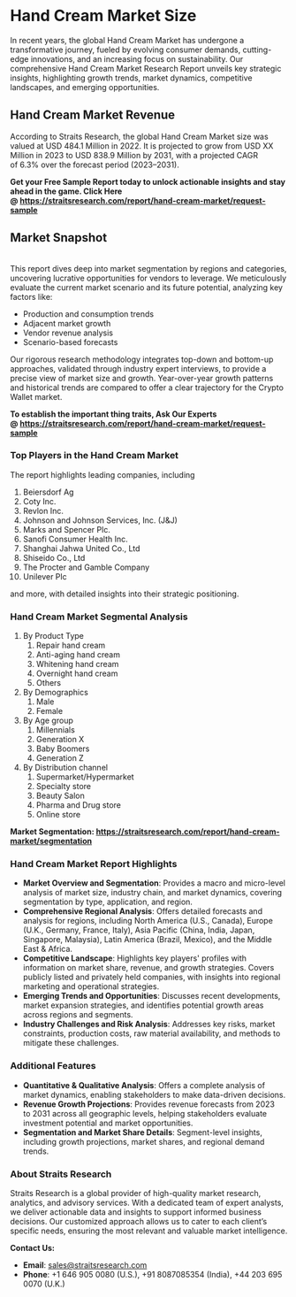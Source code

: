 <p>&nbsp;</p>
<h1>Hand Cream Market Size</h1>
<p>In recent years, the global&nbsp;Hand Cream Market&nbsp;has undergone a transformative journey, fueled by evolving consumer demands, cutting-edge innovations, and an increasing focus on sustainability. Our comprehensive&nbsp;Hand Cream Market Research Report unveils key strategic insights, highlighting growth trends, market dynamics, competitive landscapes, and emerging opportunities.</p>
<h2>Hand Cream Market Revenue</h2>
<p>According to&nbsp;Straits Research, the global Hand Cream Market size was valued at&nbsp;USD 484.1 Million&nbsp;in&nbsp;2022. It is projected&nbsp;to grow from&nbsp;USD XX Million&nbsp;in&nbsp;2023&nbsp;to&nbsp;USD 838.9 Million&nbsp;by&nbsp;2031, with a projected CAGR of&nbsp;6.3%&nbsp;over the forecast period (2023&ndash;2031).</p>
<p><strong>Get your Free Sample Report today to unlock actionable insights and stay ahead in the game. Click Here @&nbsp;<a href="https://straitsresearch.com/report/hand-cream-market/request-sample">https://straitsresearch.com/report/hand-cream-market/request-sample</a></strong></p>
<h2>Market Snapshot</h2>
<p><br />This report dives deep into market segmentation by regions and categories, uncovering lucrative opportunities for vendors to leverage. We meticulously evaluate the current market scenario and its future potential, analyzing key factors like:</p>
<ul>
<li>Production and consumption trends</li>
<li>Adjacent market growth</li>
<li>Vendor revenue analysis</li>
<li>Scenario-based forecasts</li>
</ul>
<p>Our rigorous research methodology integrates top-down and bottom-up approaches, validated through industry expert interviews, to provide a precise view of market size and growth. Year-over-year growth patterns and historical trends are compared to offer a clear trajectory for the Crypto Wallet market.</p>
<p><strong>To establish the important thing traits, Ask Our Experts @&nbsp;<a href="https://straitsresearch.com/report/hand-cream-market/request-sample">https://straitsresearch.com/report/hand-cream-market/request-sample</a></strong></p>
<h3>Top Players in the&nbsp;Hand Cream Market&nbsp;</h3>
<p>The report highlights leading companies, including&nbsp;</p>
<ol>
<li>Beiersdorf Ag</li>
<li>Coty Inc.</li>
<li>Revlon Inc.</li>
<li>Johnson and Johnson Services, Inc. (J&amp;J)</li>
<li>Marks and Spencer Plc.</li>
<li>Sanofi Consumer Health Inc.</li>
<li>Shanghai Jahwa United Co., Ltd</li>
<li>Shiseido Co., Ltd</li>
<li>The Procter and Gamble Company</li>
<li>Unilever Plc</li>
</ol>
<p>and more, with detailed insights into their strategic positioning.</p>
<h3>Hand Cream Market Segmental Analysis</h3>
<ol>
<li>By Product Type
<ol>
<li>Repair hand cream</li>
<li>Anti-aging hand cream</li>
<li>Whitening hand cream</li>
<li>Overnight hand cream</li>
<li>Others</li>
</ol>
</li>
<li>By Demographics
<ol>
<li>Male</li>
<li>Female</li>
</ol>
</li>
<li>By Age group
<ol>
<li>Millennials</li>
<li>Generation X</li>
<li>Baby Boomers</li>
<li>Generation Z</li>
</ol>
</li>
<li>By Distribution channel
<ol>
<li>Supermarket/Hypermarket</li>
<li>Specialty store</li>
<li>Beauty Salon</li>
<li>Pharma and Drug store</li>
<li>Online store</li>
</ol>
</li>
</ol>
<p><strong>Market Segmentation:&nbsp;<a href="https://straitsresearch.com/report/hand-cream-market/segmentation">https://straitsresearch.com/report/hand-cream-market/segmentation</a></strong></p>
<h3>Hand Cream Market Report Highlights</h3>
<ul>
<li><strong>Market Overview and Segmentation</strong>: Provides a macro and micro-level analysis of market size, industry chain, and market dynamics, covering segmentation by type, application, and region.</li>
<li><strong>Comprehensive Regional Analysis</strong>: Offers detailed forecasts and analysis for regions, including North America (U.S., Canada), Europe (U.K., Germany, France, Italy), Asia Pacific (China, India, Japan, Singapore, Malaysia), Latin America (Brazil, Mexico), and the Middle East &amp; Africa.</li>
<li><strong>Competitive Landscape</strong>: Highlights key players' profiles with information on market share, revenue, and growth strategies. Covers publicly listed and privately held companies, with insights into regional marketing and operational strategies.</li>
<li><strong>Emerging Trends and Opportunities</strong>: Discusses recent developments, market expansion strategies, and identifies potential growth areas across regions and segments.</li>
<li><strong>Industry Challenges and Risk Analysis</strong>: Addresses key risks, market constraints, production costs, raw material availability, and methods to mitigate these challenges.</li>
</ul>
<h3>Additional Features</h3>
<ul>
<li><strong>Quantitative &amp; Qualitative Analysis</strong>: Offers a complete analysis of market dynamics, enabling stakeholders to make data-driven decisions.</li>
<li><strong>Revenue Growth Projections</strong>: Provides revenue forecasts from&nbsp;2023 to&nbsp;2031 across all geographic levels, helping stakeholders evaluate investment potential and market opportunities.</li>
<li><strong>Segmentation and Market Share Details</strong>: Segment-level insights, including growth projections, market shares, and regional demand trends.</li>
</ul>
<h3>About Straits Research</h3>
<p>Straits Research is a global provider of high-quality market research, analytics, and advisory services. With a dedicated team of expert analysts, we deliver actionable data and insights to support informed business decisions. Our customized approach allows us to cater to each client&rsquo;s specific needs, ensuring the most relevant and valuable market intelligence.</p>
<p><strong>Contact Us:</strong></p>
<ul>
<li><strong>Email</strong>: <a href="mailto:sales@straitsresearch.com">sales@straitsresearch.com</a></li>
<li><strong>Phone</strong>: +1 646 905 0080 (U.S.), +91 8087085354 (India), +44 203 695 0070 (U.K.)</li>
</ul>
<p>&nbsp;</p>

